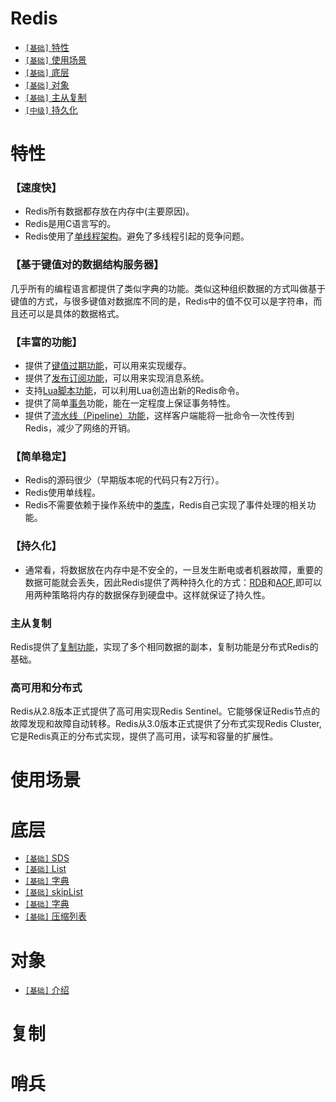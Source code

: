 # Redis

* [`[基础]` 特性](../../master/docs/sections/Redis.md#持久化)
* [`[基础]` 使用场景](../../master/docs/sections/Redis.md#使用场景)
* [`[基础]` 底层](../../master/docs/sections/Redis.md#底层)
* [`[基础]` 对象](../../master/docs/sections/Redis.md#对象)
* [`[基础]` 主从复制](../../master/docs/sections/Redis.md#主从复制)
* [`[中级]` 持久化](../../master/docs/sections/Redis.md#持久化)

# 特性
### 【速度快】
* Redis所有数据都存放在内存中(主要原因)。
* Redis是用C语言写的。
* Redis使用了[单线程架构]()。避免了多线程引起的竞争问题。
### 【基于键值对的数据结构服务器】
几乎所有的编程语言都提供了类似字典的功能。类似这种组织数据的方式叫做基于键值的方式，与很多键值对数据库不同的是，Redis中的值不仅可以是字符串，而且还可以是具体的数据格式。
### 【丰富的功能】
* 提供了[键值过期功能]()，可以用来实现缓存。
* 提供了[发布订阅功能]()，可以用来实现消息系统。
* 支持[Lua脚本功能]()，可以利用Lua创造出新的Redis命令。
* 提供了简单[事务]()功能，能在一定程度上保证事务特性。
* 提供了[流水线（Pipeline）功能]()，这样客户端能将一批命令一次性传到Redis，减少了网络的开销。
### 【简单稳定】
* Redis的源码很少（早期版本呢的代码只有2万行）。
* Redis使用单线程。
* Redis不需要依赖于操作系统中的[类库]()，Redis自己实现了事件处理的相关功能。
### 【持久化】
* 通常看，将数据放在内存中是不安全的，一旦发生断电或者机器故障，重要的数据可能就会丢失，因此Redis提供了两种持久化的方式：[RDB]()和[AOF](),即可以用两种策略将内存的数据保存到硬盘中。这样就保证了持久性。
### 主从复制
Redis提供了[复制功能](../../master/docs/sections/Redis.md#主从复制)，实现了多个相同数据的副本，复制功能是分布式Redis的基础。
### 高可用和分布式
Redis从2.8版本正式提供了高可用实现Redis Sentinel。它能够保证Redis节点的故障发现和故障自动转移。Redis从3.0版本正式提供了分布式实现Redis Cluster,它是Redis真正的分布式实现，提供了高可用，读写和容量的扩展性。
# 使用场景

# 底层

* [`[基础]` SDS](../../master/docs/sections/redis-SDS.md)
* [`[基础]` List](../../master/docs/sections/redis-List.md)
* [`[基础]` 字典](../../master/docs/sections/redis-字典.md)
* [`[基础]` skipList](../../master/docs/sections/redis-skipList.md)
* [`[基础]` 字典](../../master/docs/sections/redis-字典.md)
* [`[基础]` 压缩列表](../../master/docs/sections/redis-压缩列表.md)

# 对象

* [`[基础]` 介绍](../../master/docs/sections/redis-对象.md)

# 复制
# 哨兵
